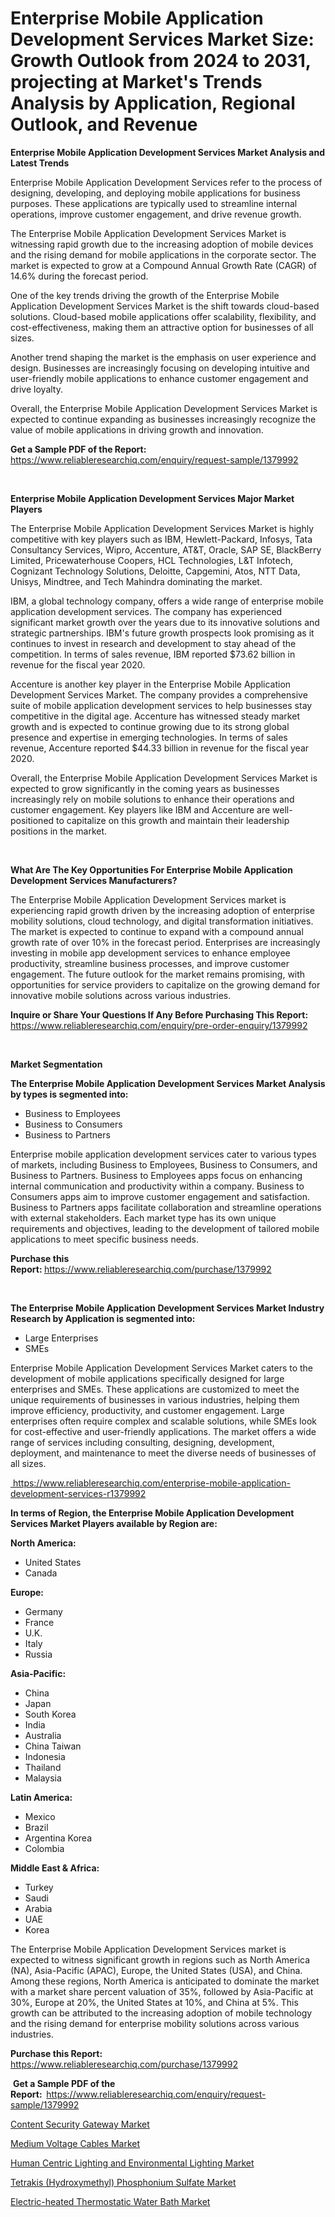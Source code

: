 <p><h1>Enterprise Mobile Application Development Services Market Size: Growth Outlook from 2024 to 2031, projecting at Market's Trends Analysis by Application, Regional Outlook, and Revenue</h1></p><p><strong>Enterprise Mobile Application Development Services Market Analysis and Latest Trends</strong></p>
<p><p>Enterprise Mobile Application Development Services refer to the process of designing, developing, and deploying mobile applications for business purposes. These applications are typically used to streamline internal operations, improve customer engagement, and drive revenue growth.</p><p>The Enterprise Mobile Application Development Services Market is witnessing rapid growth due to the increasing adoption of mobile devices and the rising demand for mobile applications in the corporate sector. The market is expected to grow at a Compound Annual Growth Rate (CAGR) of 14.6% during the forecast period.</p><p>One of the key trends driving the growth of the Enterprise Mobile Application Development Services Market is the shift towards cloud-based solutions. Cloud-based mobile applications offer scalability, flexibility, and cost-effectiveness, making them an attractive option for businesses of all sizes.</p><p>Another trend shaping the market is the emphasis on user experience and design. Businesses are increasingly focusing on developing intuitive and user-friendly mobile applications to enhance customer engagement and drive loyalty.</p><p>Overall, the Enterprise Mobile Application Development Services Market is expected to continue expanding as businesses increasingly recognize the value of mobile applications in driving growth and innovation.</p></p>
<p><strong>Get a Sample PDF of the Report:&nbsp;</strong> <a href="https://www.reliableresearchiq.com/enquiry/request-sample/1379992">https://www.reliableresearchiq.com/enquiry/request-sample/1379992</a></p>
<p>&nbsp;</p>
<p><strong>Enterprise Mobile Application Development Services Major Market Players</strong></p>
<p><p>The Enterprise Mobile Application Development Services Market is highly competitive with key players such as IBM, Hewlett-Packard, Infosys, Tata Consultancy Services, Wipro, Accenture, AT&T, Oracle, SAP SE, BlackBerry Limited, Pricewaterhouse Coopers, HCL Technologies, L&T Infotech, Cognizant Technology Solutions, Deloitte, Capgemini, Atos, NTT Data, Unisys, Mindtree, and Tech Mahindra dominating the market.</p><p>IBM, a global technology company, offers a wide range of enterprise mobile application development services. The company has experienced significant market growth over the years due to its innovative solutions and strategic partnerships. IBM's future growth prospects look promising as it continues to invest in research and development to stay ahead of the competition. In terms of sales revenue, IBM reported $73.62 billion in revenue for the fiscal year 2020.</p><p>Accenture is another key player in the Enterprise Mobile Application Development Services Market. The company provides a comprehensive suite of mobile application development services to help businesses stay competitive in the digital age. Accenture has witnessed steady market growth and is expected to continue growing due to its strong global presence and expertise in emerging technologies. In terms of sales revenue, Accenture reported $44.33 billion in revenue for the fiscal year 2020.</p><p>Overall, the Enterprise Mobile Application Development Services Market is expected to grow significantly in the coming years as businesses increasingly rely on mobile solutions to enhance their operations and customer engagement. Key players like IBM and Accenture are well-positioned to capitalize on this growth and maintain their leadership positions in the market.</p></p>
<p>&nbsp;</p>
<p><strong>What Are The Key Opportunities For Enterprise Mobile Application Development Services Manufacturers?</strong></p>
<p><p>The Enterprise Mobile Application Development Services market is experiencing rapid growth driven by the increasing adoption of enterprise mobility solutions, cloud technology, and digital transformation initiatives. The market is expected to continue to expand with a compound annual growth rate of over 10% in the forecast period. Enterprises are increasingly investing in mobile app development services to enhance employee productivity, streamline business processes, and improve customer engagement. The future outlook for the market remains promising, with opportunities for service providers to capitalize on the growing demand for innovative mobile solutions across various industries.</p></p>
<p><strong>Inquire or Share Your Questions If Any Before Purchasing This Report:</strong> <a href="https://www.reliableresearchiq.com/enquiry/pre-order-enquiry/1379992">https://www.reliableresearchiq.com/enquiry/pre-order-enquiry/1379992</a></p>
<p>&nbsp;</p>
<p><strong>Market Segmentation</strong></p>
<p><strong>The Enterprise Mobile Application Development Services Market Analysis by types is segmented into:</strong></p>
<p><ul><li>Business to Employees</li><li>Business to Consumers</li><li>Business to Partners</li></ul></p>
<p><p>Enterprise mobile application development services cater to various types of markets, including Business to Employees, Business to Consumers, and Business to Partners. Business to Employees apps focus on enhancing internal communication and productivity within a company. Business to Consumers apps aim to improve customer engagement and satisfaction. Business to Partners apps facilitate collaboration and streamline operations with external stakeholders. Each market type has its own unique requirements and objectives, leading to the development of tailored mobile applications to meet specific business needs.</p></p>
<p><strong>Purchase this Report:&nbsp;</strong><a href="https://www.reliableresearchiq.com/purchase/1379992">https://www.reliableresearchiq.com/purchase/1379992</a></p>
<p>&nbsp;</p>
<p><strong>The Enterprise Mobile Application Development Services Market Industry Research by Application is segmented into:</strong></p>
<p><ul><li>Large Enterprises</li><li>SMEs</li></ul></p>
<p><p>Enterprise Mobile Application Development Services Market caters to the development of mobile applications specifically designed for large enterprises and SMEs. These applications are customized to meet the unique requirements of businesses in various industries, helping them improve efficiency, productivity, and customer engagement. Large enterprises often require complex and scalable solutions, while SMEs look for cost-effective and user-friendly applications. The market offers a wide range of services including consulting, designing, development, deployment, and maintenance to meet the diverse needs of businesses of all sizes.</p></p>
<p><a href="https://www.reliableresearchiq.com/enterprise-mobile-application-development-services-r1379992">&nbsp;https://www.reliableresearchiq.com/enterprise-mobile-application-development-services-r1379992</a></p>
<p><strong>In terms of Region, the Enterprise Mobile Application Development Services Market Players available by Region are:</strong></p>
<p>
    <p> <strong> North America: </strong>
        <ul>
            <li>United States</li>
            <li>Canada</li>
        </ul>
        </p> 
    <p> <strong> Europe: </strong>
        <ul>
            <li>Germany</li>
            <li>France</li>
            <li>U.K.</li>
            <li>Italy</li>
            <li>Russia</li>
        </ul>
        </p> 
    <p> <strong> Asia-Pacific: </strong>
        <ul>
            <li>China</li>
            <li>Japan</li>
            <li>South Korea</li>
            <li>India</li>
            <li>Australia</li>
            <li>China Taiwan</li>
            <li>Indonesia</li>
            <li>Thailand</li>
            <li>Malaysia</li>
        </ul>
        </p> 
    <p> <strong> Latin America: </strong>
        <ul>
            <li>Mexico</li>
            <li>Brazil</li>
            <li>Argentina Korea</li>
            <li>Colombia</li>
        </ul>
        </p> 
    <p> <strong> Middle East & Africa: </strong>
        <ul>
            <li>Turkey</li>
            <li>Saudi</li>
            <li>Arabia</li>
            <li>UAE</li>
            <li>Korea</li>
        </ul>
    </p>
    </p>
<p><p>The Enterprise Mobile Application Development Services market is expected to witness significant growth in regions such as North America (NA), Asia-Pacific (APAC), Europe, the United States (USA), and China. Among these regions, North America is anticipated to dominate the market with a market share percent valuation of 35%, followed by Asia-Pacific at 30%, Europe at 20%, the United States at 10%, and China at 5%. This growth can be attributed to the increasing adoption of mobile technology and the rising demand for enterprise mobility solutions across various industries.</p></p>
<p><strong>Purchase this Report: </strong><a href="https://www.reliableresearchiq.com/purchase/1379992">https://www.reliableresearchiq.com/purchase/1379992</a></p>
<p>&nbsp;<strong>Get a Sample PDF of the Report:&nbsp;&nbsp;</strong><a href="https://www.reliableresearchiq.com/enquiry/request-sample/1379992">https://www.reliableresearchiq.com/enquiry/request-sample/1379992</a></p>
<p><strong></strong></p>
<p><p><a href="https://github.com/lairestrong/Market-Research-Report-List-1/blob/main/content-security-gateway-market.md">Content Security Gateway Market</a></p><p><a href="https://www.linkedin.com/pulse/medium-voltage-cables-market-trends-detailed-study-its-segmentation-arvfc">Medium Voltage Cables Market</a></p><p><a href="https://www.linkedin.com/pulse/human-centric-lighting-environmental-market-size-share-analysis-g5oxc">Human Centric Lighting and Environmental Lighting Market</a></p><p><a href="https://medium.com/@neilrogers69/tetrakis-hydroxymethyl-phosphonium-sulfate-market-industry-trends-and-forecast-for-period-from-3e19317a7ae1">Tetrakis (Hydroxymethyl) Phosphonium Sulfate Market</a></p><p><a href="https://medium.com/@randaarks98078567/electric-heated-thermostatic-water-bath-market-forecasts-market-trends-and-impact-analysis-2024-612aec839bec">Electric-heated Thermostatic Water Bath Market</a></p></p>